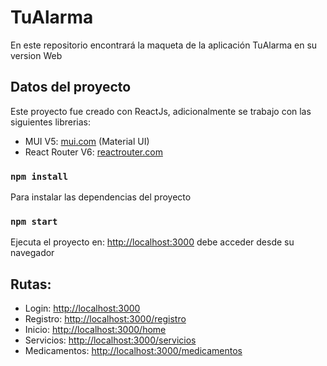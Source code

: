 # TuAlarma

En este repositorio encontrará la maqueta de la aplicación TuAlarma en su version Web

## Datos del proyecto

Este proyecto fue creado con ReactJs, adicionalmente se trabajo con las siguientes librerias:
-   MUI V5: [mui.com](https://mui.com/) (Material UI)
-   React Router V6: [reactrouter.com](https://reactrouter.com/en/main)

### `npm install`
Para instalar las dependencias del proyecto

### `npm start`

Ejecuta el proyecto en: [http://localhost:3000](http://localhost:3000) debe acceder desde su navegador

## Rutas:
- Login: [http://localhost:3000](http://localhost:3000)
- Registro: [http://localhost:3000/registro](http://localhost:3000/registro)
- Inicio: [http://localhost:3000/home](http://localhost:3000/home)
- Servicios: [http://localhost:3000/servicios](http://localhost:3000/servicios)
- Medicamentos: [http://localhost:3000/medicamentos](http://localhost:3000/medicamentos)


